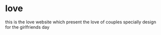 # love
this is the love website which present the love of couples specially design for the girlfriends day 
